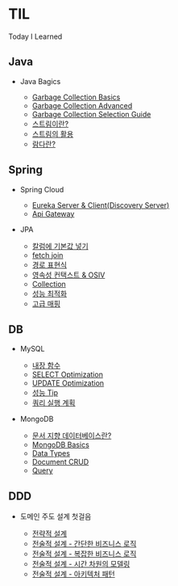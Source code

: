 # TIL
Today I Learned

## Java

* Java Bagics
  
  * [Garbage Collection Basics](./Java/가비지컬렉션_기초.md)
  * [Garbage Collection Advanced](./Java/가비지컬렉션_고급.md)
  * [Garbage Collection Selection Guide](./Java/가비지컬렉션_선택.md)
  * [스트림이란?](./Java/what_stream.md)
  * [스트림의 활용](./Java/스트림활용.md)
  * [람다란?](./Java/lamda.md)


## Spring

* Spring Cloud

  * [Eureka Server & Client(Discovery Server)](./Spring/eureka_server.md)
  * [Api Gateway](./Spring/api_gateway.md)

* JPA

  * [칼럼에 기본값 넣기](./Spring/컬럼_기본값.md)
  * [fetch join](./Spring/fetch_join.md)
  * [경로 표현식](./Spring/경로표현식.md)
  * [영속성 컨택스트 & OSIV](./Spring/영속성컨택스트.md)
  * [Collection](./Spring/Collection.md)
  * [성능 최적화](./Spring/Optimization.md)
  * [고급 매핑](./Spring/고급_매핑.md)

## DB

* MySQL
  
  * [내장 함수](./MySQL/내장함수.md)
  * [SELECT Optimization](./MySQL/SELECT_최적화.md)
  * [UPDATE Optimization](./MySQL/UPDATE_최적화.md)
  * [성능 Tip](./MySQL/성능_TIP.md)
  * [쿼리 실행 계획](./MySQL/쿼리실행계획_분석법.md)

* MongoDB

  * [문서 지향 데이터베이스란?](./MongoDB/Document_DB.md)
  * [MongoDB Basics](./MongoDB/mongoDB_basics.md)
  * [Data Types](./MongoDB/data_type.md)
  * [Document CRUD](./MongoDB/document_crud.md)
  * [Query](./MongoDB/query.md)

## DDD

* 도메인 주도 설계 첫걸음

   * [전략적 설계](./DDD/도메인주도설계첫걸음/전략적설계.md)
   * [전술적 설계 - 간단한 비즈니스 로직](./DDD/도메인주도설계첫걸음/simple_business_logic.md)
   * [전술적 설계 - 복잡한 비즈니스 로직](./DDD/도메인주도설계첫걸음/complex_business_logic.md)
   * [전술적 설계 - 시간 차원의 모델링](./DDD/도메인주도설계첫걸음/time_dimension.md)
   * [전술적 설계 - 아키텍처 패턴](./DDD/도메인주도설계첫걸음/architecture.md)